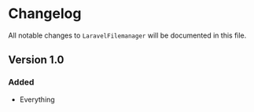 # Changelog

All notable changes to `LaravelFilemanager` will be documented in this file.

## Version 1.0

### Added
- Everything
